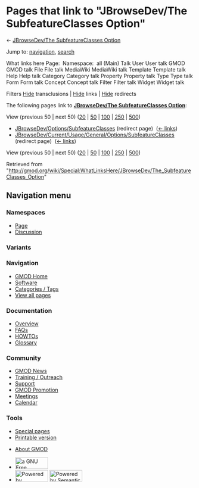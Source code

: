 <div id="mw-page-base" class="noprint">

</div>

<div id="mw-head-base" class="noprint">

</div>

<div id="content" class="mw-body" role="main">

<span id="top"></span>

<div id="mw-js-message" style="display:none;">

</div>



# <span dir="auto">Pages that link to "JBrowseDev/The SubfeatureClasses Option"</span>

<div id="bodyContent">

<div id="contentSub">

← [JBrowseDev/The SubfeatureClasses
Option](/wiki/JBrowseDev/The_SubfeatureClasses_Option "JBrowseDev/The SubfeatureClasses Option")

</div>

<div id="jump-to-nav" class="mw-jump">

Jump to: [navigation](#mw-navigation), [search](#p-search)

</div>

<div id="mw-content-text">

What links here Page:  Namespace:  all (Main) Talk User User talk GMOD
GMOD talk File File talk MediaWiki MediaWiki talk Template Template talk
Help Help talk Category Category talk Property Property talk Type Type
talk Form Form talk Concept Concept talk Filter Filter talk Widget
Widget talk

Filters
[Hide](/mediawiki/index.php?title=Special:WhatLinksHere/JBrowseDev/The_SubfeatureClasses_Option&hidetrans=1 "Special:WhatLinksHere/JBrowseDev/The SubfeatureClasses Option")
transclusions \|
[Hide](/mediawiki/index.php?title=Special:WhatLinksHere/JBrowseDev/The_SubfeatureClasses_Option&hidelinks=1 "Special:WhatLinksHere/JBrowseDev/The SubfeatureClasses Option")
links \|
[Hide](/mediawiki/index.php?title=Special:WhatLinksHere/JBrowseDev/The_SubfeatureClasses_Option&hideredirs=1 "Special:WhatLinksHere/JBrowseDev/The SubfeatureClasses Option")
redirects

The following pages link to **[JBrowseDev/The SubfeatureClasses
Option](/wiki/JBrowseDev/The_SubfeatureClasses_Option "JBrowseDev/The SubfeatureClasses Option")**:

View (previous 50 \| next 50)
([20](/mediawiki/index.php?title=Special:WhatLinksHere/JBrowseDev/The_SubfeatureClasses_Option&limit=20 "Special:WhatLinksHere/JBrowseDev/The SubfeatureClasses Option")
\|
[50](/mediawiki/index.php?title=Special:WhatLinksHere/JBrowseDev/The_SubfeatureClasses_Option&limit=50 "Special:WhatLinksHere/JBrowseDev/The SubfeatureClasses Option")
\|
[100](/mediawiki/index.php?title=Special:WhatLinksHere/JBrowseDev/The_SubfeatureClasses_Option&limit=100 "Special:WhatLinksHere/JBrowseDev/The SubfeatureClasses Option")
\|
[250](/mediawiki/index.php?title=Special:WhatLinksHere/JBrowseDev/The_SubfeatureClasses_Option&limit=250 "Special:WhatLinksHere/JBrowseDev/The SubfeatureClasses Option")
\|
[500](/mediawiki/index.php?title=Special:WhatLinksHere/JBrowseDev/The_SubfeatureClasses_Option&limit=500 "Special:WhatLinksHere/JBrowseDev/The SubfeatureClasses Option"))

- [JBrowseDev/Options/SubfeatureClasses](/mediawiki/index.php?title=JBrowseDev/Options/SubfeatureClasses&redirect=no "JBrowseDev/Options/SubfeatureClasses")
  (redirect page) ‎ <span class="mw-whatlinkshere-tools">([←
  links](/mediawiki/index.php?title=Special:WhatLinksHere&target=JBrowseDev%2FOptions%2FSubfeatureClasses "Special:WhatLinksHere"))</span>
- [JBrowseDev/Current/Usage/General/Options/SubfeatureClasses](/mediawiki/index.php?title=JBrowseDev/Current/Usage/General/Options/SubfeatureClasses&redirect=no "JBrowseDev/Current/Usage/General/Options/SubfeatureClasses")
  (redirect page) ‎ <span class="mw-whatlinkshere-tools">([←
  links](/mediawiki/index.php?title=Special:WhatLinksHere&target=JBrowseDev%2FCurrent%2FUsage%2FGeneral%2FOptions%2FSubfeatureClasses "Special:WhatLinksHere"))</span>

View (previous 50 \| next 50)
([20](/mediawiki/index.php?title=Special:WhatLinksHere/JBrowseDev/The_SubfeatureClasses_Option&limit=20 "Special:WhatLinksHere/JBrowseDev/The SubfeatureClasses Option")
\|
[50](/mediawiki/index.php?title=Special:WhatLinksHere/JBrowseDev/The_SubfeatureClasses_Option&limit=50 "Special:WhatLinksHere/JBrowseDev/The SubfeatureClasses Option")
\|
[100](/mediawiki/index.php?title=Special:WhatLinksHere/JBrowseDev/The_SubfeatureClasses_Option&limit=100 "Special:WhatLinksHere/JBrowseDev/The SubfeatureClasses Option")
\|
[250](/mediawiki/index.php?title=Special:WhatLinksHere/JBrowseDev/The_SubfeatureClasses_Option&limit=250 "Special:WhatLinksHere/JBrowseDev/The SubfeatureClasses Option")
\|
[500](/mediawiki/index.php?title=Special:WhatLinksHere/JBrowseDev/The_SubfeatureClasses_Option&limit=500 "Special:WhatLinksHere/JBrowseDev/The SubfeatureClasses Option"))

</div>

<div class="printfooter">

Retrieved from
"<http://gmod.org/wiki/Special:WhatLinksHere/JBrowseDev/The_SubfeatureClasses_Option>"

</div>

<div id="catlinks" class="catlinks catlinks-allhidden">

</div>

<div class="visualClear">

</div>

</div>

</div>

<div id="mw-navigation">

## Navigation menu

<div id="mw-head">



<div id="left-navigation">

<div id="p-namespaces" class="vectorTabs" role="navigation"
aria-labelledby="p-namespaces-label">

### Namespaces

- <span id="ca-nstab-main"><a href="/wiki/JBrowseDev/The_SubfeatureClasses_Option" accesskey="c"
  title="View the content page [c]">Page</a></span>
- <span id="ca-talk"><a
  href="/mediawiki/index.php?title=Talk:JBrowseDev/The_SubfeatureClasses_Option&amp;action=edit&amp;redlink=1"
  accesskey="t"
  title="Discussion about the content page [t]">Discussion</a></span>

</div>

<div id="p-variants" class="vectorMenu emptyPortlet" role="navigation"
aria-labelledby="p-variants-label">

### 

### Variants[](#)

<div class="menu">

</div>

</div>

</div>

<div id="right-navigation">





</div>



</div>

</div>

</div>

<div id="mw-panel">

<div id="p-logo" role="banner">

<a href="/wiki/Main_Page"
style="background-image: url(http://gmod.org/images/GMOD-cogs.png);"
title="Visit the main page"></a>

</div>

<div id="p-Navigation" class="portal" role="navigation"
aria-labelledby="p-Navigation-label">

### Navigation

<div class="body">

- <span id="n-GMOD-Home">[GMOD Home](/wiki/Main_Page)</span>
- <span id="n-Software">[Software](/wiki/GMOD_Components)</span>
- <span id="n-Categories-.2F-Tags">[Categories /
  Tags](/wiki/Categories)</span>
- <span id="n-View-all-pages">[View all
  pages](/wiki/Special:AllPages)</span>

</div>

</div>

<div id="p-Documentation" class="portal" role="navigation"
aria-labelledby="p-Documentation-label">

### Documentation

<div class="body">

- <span id="n-Overview">[Overview](/wiki/Overview)</span>
- <span id="n-FAQs">[FAQs](/wiki/Category:FAQ)</span>
- <span id="n-HOWTOs">[HOWTOs](/wiki/Category:HOWTO)</span>
- <span id="n-Glossary">[Glossary](/wiki/Glossary)</span>

</div>

</div>

<div id="p-Community" class="portal" role="navigation"
aria-labelledby="p-Community-label">

### Community

<div class="body">

- <span id="n-GMOD-News">[GMOD News](/wiki/GMOD_News)</span>
- <span id="n-Training-.2F-Outreach">[Training /
  Outreach](/wiki/Training_and_Outreach)</span>
- <span id="n-Support">[Support](/wiki/Support)</span>
- <span id="n-GMOD-Promotion">[GMOD
  Promotion](/wiki/GMOD_Promotion)</span>
- <span id="n-Meetings">[Meetings](/wiki/Meetings)</span>
- <span id="n-Calendar">[Calendar](/wiki/Calendar)</span>

</div>

</div>

<div id="p-tb" class="portal" role="navigation"
aria-labelledby="p-tb-label">

### Tools

<div class="body">

- <span id="t-specialpages"><a href="/wiki/Special:SpecialPages" accesskey="q"
  title="A list of all special pages [q]">Special pages</a></span>
- <span id="t-print"><a
  href="/mediawiki/index.php?title=Special:WhatLinksHere/JBrowseDev/The_SubfeatureClasses_Option&amp;printable=yes"
  rel="alternate" accesskey="p"
  title="Printable version of this page [p]">Printable version</a></span>

</div>

</div>

</div>

</div>

<div id="footer" role="contentinfo">

- <span id="footer-places-about">[About
  GMOD](/wiki/GMOD:About "GMOD:About")</span>

<!-- -->

- <span id="footer-copyrightico">[<img src="http://www.gnu.org/graphics/gfdl-logo-small.png" width="88"
  height="31" alt="a GNU Free Documentation License" />](http://www.gnu.org/licenses/fdl-1.3.html)</span>
- <span id="footer-poweredbyico">[<img src="/mediawiki/skins/common/images/poweredby_mediawiki_88x31.png"
  width="88" height="31" alt="Powered by MediaWiki" />](//www.mediawiki.org/)
  [<img
  src="/mediawiki/extensions/SemanticMediaWiki/includes/../resources/images/smw_button.png"
  width="88" height="31" alt="Powered by Semantic MediaWiki" />](https://www.semantic-mediawiki.org/wiki/Semantic_MediaWiki)</span>

<div style="clear:both">

</div>

</div>
